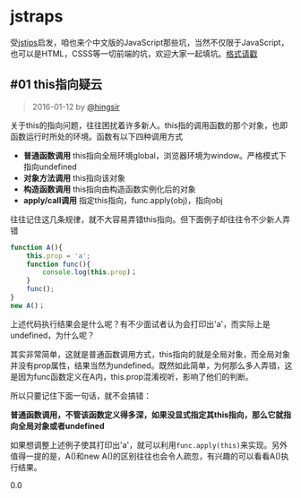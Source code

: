 # jstraps
受[jstips](https://github.com/loverajoel/jstips)启发，咱也来个中文版的JavaScript那些坑，当然不仅限于JavaScript，也可以是HTML，CSSS等一切前端的坑，欢迎大家一起填坑。[格式请戳](/CONTRIBUTING.md)

## #01 this指向疑云
> 2016-01-12 by [@hingsir](https://github.com/hingsir)

关于this的指向问题，往往困扰着许多新人。this指的调用函数的那个对象，也即函数运行时所处的环境。函数有以下四种调用方式
* **普通函数调用** this指向全局环境global，浏览器环境为window。严格模式下指向undefined
* **对象方法调用** this指向该对象
* **构造函数调用** this指向由构造函数实例化后的对象
* **apply/call调用** 指定this指向，func.apply(obj)，指向obj

往往记住这几条规律，就不大容易弄错this指向。但下面例子却往往令不少新人弄错
```js
function A(){
    this.prop = 'a';
    function func(){
        console.log(this.prop)；
    }
    func();
}
new A()；
```
上述代码执行结果会是什么呢？有不少面试者认为会打印出'a'，而实际上是undefined，为什么呢？

其实非常简单，这就是普通函数调用方式，this指向的就是全局对象，而全局对象并没有prop属性，结果当然为undefined。既然如此简单，为何那么多人弄错，这是因为func函数定义在A内，this.prop混淆视听，影响了他们的判断。

所以只要记住下面一句话，就不会搞错：

**普通函数调用，不管该函数定义得多深，如果没显式指定其this指向，那么它就指向全局对象或者undefined**

如果想调整上述例子使其打印出'a'，就可以利用`func.apply(this)`来实现。另外值得一提的是，A()和new A()的区别往往也会令人疏忽，有兴趣的可以看看A()执行结果。

0.0